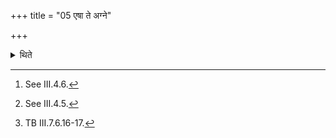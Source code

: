+++
title = "05 एषा ते अग्ने"

+++

<details><summary>थिते</summary>

5. With eṣā te agne samid...[^1] he addresses the fuel-stick connected with the Anuyāja (after-offerings);[^2] with yaṁ te agna āvr̥ścāmi...[^3] (he addresses) the fire after this (fuel-stick) has been put (on the fire).  

[^1]: See III.4.6.  

[^2]: See III.4.5.  

[^3]: TB III.7.6.16-17.
</details>
